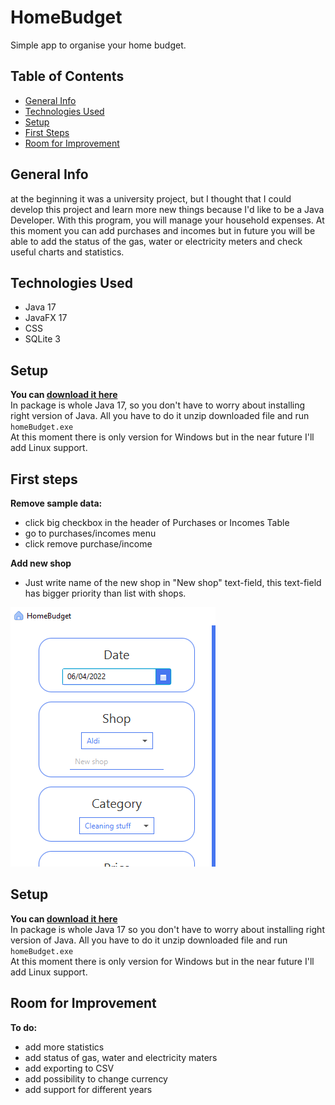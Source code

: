 # HomeBudget
Simple app to organise your home budget.
## Table of Contents
* [General Info](#general-info)
* [Technologies Used](#technologies-used)
* [Setup](#setup)
* [First Steps](#first-steps)
* [Room for Improvement](#room-for-improvement)

## General Info
 at the beginning it was a university project, but I thought that I could develop this project and learn more new things because I'd like to be a Java Developer.
 With this program, you will manage your household expenses. At this moment you can add purchases and incomes but in future you will be able to add
the status of the gas, water or electricity meters and check useful charts and statistics.

## Technologies Used
* Java 17
* JavaFX 17
* CSS
* SQLite 3

## Setup
**You can [download it here](https://github.com/bladeours/homeBudget/releases/tag/v0.0.1)**
<br>
In package is whole Java 17, so you don't have to worry about installing right version of Java. All you have to do it unzip downloaded file and run `homeBudget.exe`
<br>
At this moment there is only version for Windows but in the near future I'll add Linux support.

## First steps
**Remove sample data:**
<br>
* click big checkbox in the header of Purchases or Incomes Table
* go to purchases/incomes menu
* click remove purchase/income

**Add new shop**
<br>
* Just write name of the new shop in "New shop" text-field, this text-field has bigger priority than list with shops. 

![img.png](img/img.png)



## Setup
**You can [download it here](https://github.com/bladeours/homeBudget/releases/tag/v0.0.1)**
<br>
In package is whole Java 17 so you don't have to worry about installing right version of Java. All you have to do it unzip downloaded file and run `homeBudget.exe`
<br>
At this moment there is only version for Windows but in the near future I'll add Linux support.


## Room for Improvement
**To do:**
* add more statistics
* add status of gas, water and electricity maters
* add exporting to CSV 
* add possibility to change currency
* add support for different years










